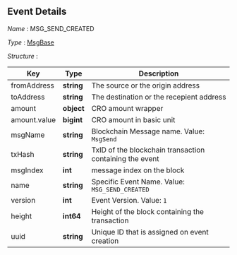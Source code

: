 ## Event Details
*Name* : MSG_SEND_CREATED

*Type* : [MsgBase](../README.md#MsgBase)

*Structure* : 

|Key  |Type  |Description  |
|---------|---------|---------|
|fromAddress     |  **string**       |  The source or the origin address      |
|toAddress     |  **string**       |    The destination or the recepient address     |
|amount     |     **object**    |     CRO amount wrapper    |
|amount.value     |     **bigint**    |     CRO amount in basic unit     |
|msgName     |     **string**    |    Blockchain Message name. Value: `MsgSend`    |
|txHash     |   **string**      |    TxID of the blockchain transaction containing the event     |
|msgIndex     |    **int**     |    message index on the block     |
|name     |   **string**      |    Specific Event Name. Value: `MSG_SEND_CREATED`     |
|version     |   **int**      |    Event Version. Value: `1`     |
|height     |    **int64**     |  Height of the block containing the transaction      |
|uuid     |   **string**      |    Unique ID that is assigned on event creation     |